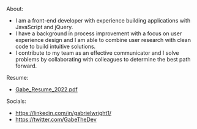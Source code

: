 About:
- I am a front-end developer with experience building applications with JavaScript and jQuery.
- I have a background in process improvement with a focus on user experience design and I am able to combine user research with clean code to build intuitive solutions.
- I contribute to my team as an effective communicator and I solve problems by collaborating with colleagues to determine the best path forward.

Resume:
- [Gabe_Resume_2022.pdf](https://github.com/gabrielwright1/gabrielwright1/files/8155403/Gabe_Resume_2022.pdf)

Socials: 

- https://linkedin.com/in/gabrielwright1/
- https://twitter.com/GabeTheDev

<!---
gabrielwright1/gabrielwright1 is a ✨ special ✨ repository because its `README.md` (this file) appears on your GitHub profile.
You can click the Preview link to take a look at your changes.
--->
